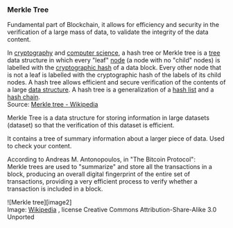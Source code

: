 ### Merkle Tree

Fundamental part of Blockchain, it allows for efficiency and security in the verification of a large mass of data, to validate the integrity of the data content.

In [cryptography](https://en.wikipedia.org/wiki/Cryptography) and [computer science](https://en.wikipedia.org/wiki/Computer\_science), a hash tree or Merkle tree is a [tree](https://en.wikipedia.org/wiki/Tree\_(data\_structure)) data structure in which every "leaf" [node](https://en.wikipedia.org/wiki/Tree\_(data\_structure)\#Terminology) (a node with no "child" nodes)  is labelled with the [cryptographic hash](https://en.wikipedia.org/wiki/Cryptographic\_hash\_function) of a data block.  Every other node that is not a leaf is labelled with the cryptographic hash of the labels of its child nodes. A hash tree allows efficient and secure verification of the contents of a large [data structure](https://en.wikipedia.org/wiki/Data\_structure). A hash tree is a generalization of a [hash list](https://en.wikipedia.org/wiki/Hash\_list) and a [hash chain](https://en.wikipedia.org/wiki/Hash\_chain).  
Source: [Merkle tree \- Wikipedia](https://en.wikipedia.org/wiki/Merkle\_tree)

Merkle Tree is a data structure for storing information in large datasets (dataset) so that the verification of this dataset is efficient.

It contains a tree of summary information about a larger piece of data. Used to check your content.

According to Andreas M. Antonopoulos, in "The Bitcoin Protocol":  
Merkle trees are used to "summarize" and store all the transactions in a block, producing an overall digital fingerprint of the entire set of transactions, providing a very efficient process to verify whether a transaction is included in a block.

![Merkle tree][image2]  
Image: [Wikipedia](https://commons.wikimedia.org/wiki/File:Bitcoin\_Block\_Data.png) , license Creative Commons Attribution-Share-Alike 3.0 Unported
